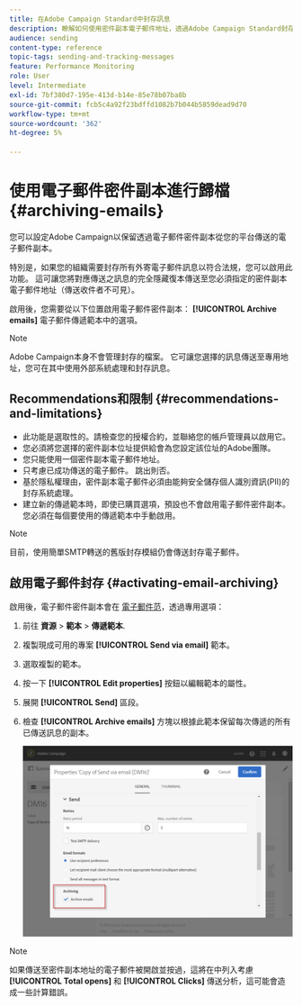 ```yaml
---
title: 在Adobe Campaign Standard中封存訊息
description: 瞭解如何使用密件副本電子郵件地址，透過Adobe Campaign Standard封存電子郵件。
audience: sending
content-type: reference
topic-tags: sending-and-tracking-messages
feature: Performance Monitoring
role: User
level: Intermediate
exl-id: 7bf380d7-195e-413d-b14e-85e78b07ba8b
source-git-commit: fcb5c4a92f23bdffd1082b7b044b5859dead9d70
workflow-type: tm+mt
source-wordcount: '362'
ht-degree: 5%

---
```


# 使用電子郵件密件副本進行歸檔{#archiving-emails}

您可以設定Adobe Campaign以保留透過電子郵件密件副本從您的平台傳送的電子郵件副本。

特別是，如果您的組織需要封存所有外寄電子郵件訊息以符合法規，您可以啟用此功能。 這可讓您將對應傳送之訊息的完全隱藏復本傳送至您必須指定的密件副本電子郵件地址（傳送收件者不可見）。

啟用後，您需要從以下位置啟用電子郵件密件副本： **[!UICONTROL Archive emails]** 電子郵件傳遞範本中的選項。

>[!NOTE]
>
>Adobe Campaign本身不會管理封存的檔案。 它可讓您選擇的訊息傳送至專用地址，您可在其中使用外部系統處理和封存訊息。

## Recommendations和限制 {#recommendations-and-limitations}

* 此功能是選取性的。請檢查您的授權合約，並聯絡您的帳戶管理員以啟用它。
* 您必須將您選擇的密件副本位址提供給會為您設定該位址的Adobe團隊。
* 您只能使用一個密件副本電子郵件地址。
* 只考慮已成功傳送的電子郵件。 跳出則否。
* 基於隱私權理由，密件副本電子郵件必須由能夠安全儲存個人識別資訊(PII)的封存系統處理。
* 建立新的傳遞範本時，即使已購買選項，預設也不會啟用電子郵件密件副本。 您必須在每個要使用的傳遞範本中手動啟用。

>[!NOTE]
>
>目前，使用簡單SMTP轉送的舊版封存模組仍會傳送封存電子郵件。

## 啟用電子郵件封存 {#activating-email-archiving}

啟用後，電子郵件密件副本會在 [電子郵件范](../../start/using/marketing-activity-templates.md)，透過專用選項：

1. 前往 **資源** > **範本** > **傳遞範本**.
1. 複製現成可用的專案 **[!UICONTROL Send via email]** 範本。
1. 選取複製的範本。
1. 按一下 **[!UICONTROL Edit properties]** 按鈕以編輯範本的屬性。
1. 展開 **[!UICONTROL Send]** 區段。
1. 檢查 **[!UICONTROL Archive emails]** 方塊以根據此範本保留每次傳遞的所有已傳送訊息的副本。

   ![](assets/email_archiving.png)

>[!NOTE]
>
>如果傳送至密件副本地址的電子郵件被開啟並按過，這將在中列入考慮 **[!UICONTROL Total opens]** 和 **[!UICONTROL Clicks]** 傳送分析，這可能會造成一些計算錯誤。
